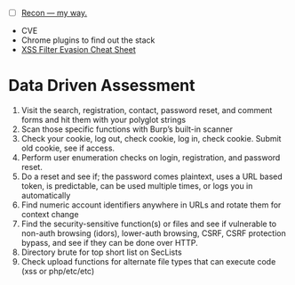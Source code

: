 - [ ] [Recon — my way.](https://medium.com/@ehsahil/recon-my-way-82b7e5f62e21)

- CVE
- Chrome plugins to find out the stack
- [XSS Filter Evasion Cheat Sheet](https://www.owasp.org/index.php/XSS_Filter_Evasion_Cheat_Sheet)


# Data Driven Assessment

1. Visit the search, registration, contact, password reset, and comment forms and hit them with your polyglot strings
2. Scan those specific functions with Burp’s built-in scanner
3. Check your cookie, log out, check cookie, log in, check cookie. Submit old cookie, see if access.
4. Perform user enumeration checks on login, registration, and password reset.
5. Do a reset and see if; the password comes plaintext, uses a URL based token, is predictable, can be used multiple times, or logs you in automatically
6. Find numeric account identifiers anywhere in URLs and rotate them for context change
7. Find the security-sensitive function(s) or files and see if vulnerable to non-auth browsing (idors), lower-auth browsing, CSRF, CSRF protection bypass, and see if they can be done over HTTP.
8. Directory brute for top short list on SecLists
9. Check upload functions for alternate file types that can execute code (xss or php/etc/etc)

